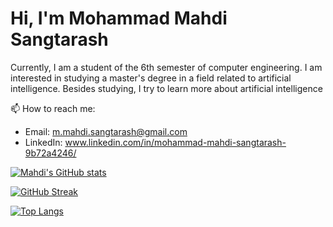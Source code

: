 # Hi, I'm Mohammad Mahdi Sangtarash
Currently, I am a student of the 6th semester of computer engineering. I am interested in studying a master's degree in a field related to artificial intelligence.
Besides studying, I try to learn more about artificial intelligence

📫 How to reach me:
* Email: m.mahdi.sangtarash@gmail.com
* LinkedIn: www.linkedin.com/in/mohammad-mahdi-sangtarash-9b72a4246/

[![Mahdi's GitHub stats](https://github-readme-stats.vercel.app/api?username=m-mahdi-sangtarash&show_icons=true&theme=synthwave)](https://github.com/anuraghazra/github-readme-stats)

[![GitHub Streak](https://github-readme-streak-stats.herokuapp.com/?user=m-mahdi-sangtarash&theme=synthwave)](https://git.io/streak-stats)

[![Top Langs](https://github-readme-stats.vercel.app/api/top-langs/?username=m-mahdi-sangtarash&layout=compact&theme=synthwave)](https://github.com/anuraghazra/github-readme-stats)

